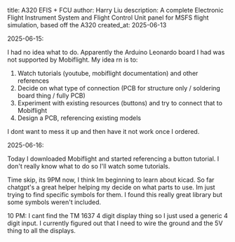 title: A320 EFIS + FCU
author: Harry Liu
description: A complete Electronic Flight Instrument System and Flight Control Unit panel for MSFS flight simulation, based off the A320
created_at: 2025-06-13

2025-06-15:

I had no idea what to do. Apparently the Arduino Leonardo board I had was not supported by Mobiflight. My idea rn is to:

1. Watch tutorials (youtube, mobiflight documentation) and other references
2. Decide on what type of connection (PCB for structure only / soldering board thing / fully PCB)
3. Experiment with existing resources (buttons) and try to connect that to Mobiflight
4. Design a PCB, referencing existing models

I dont want to mess it up and then have it not work once I ordered.

2025-06-16:

Today I downloaded Mobiflight and started referencing a button tutorial. I don't really know what to do so I'll watch some tutorials.

Time skip, its 9PM now, I think Im beginning to learn about kicad. So far chatgpt's a great helper helping my decide on what parts to use. Im just trying to find specific symbols for them. I found this really great library but some symbols weren't included. 

10 PM: I cant find the TM 1637 4 digit display thing so I just used a generic 4 digit input. I currently figured out that I need to wire the ground and the 5V thing to all the displays.

